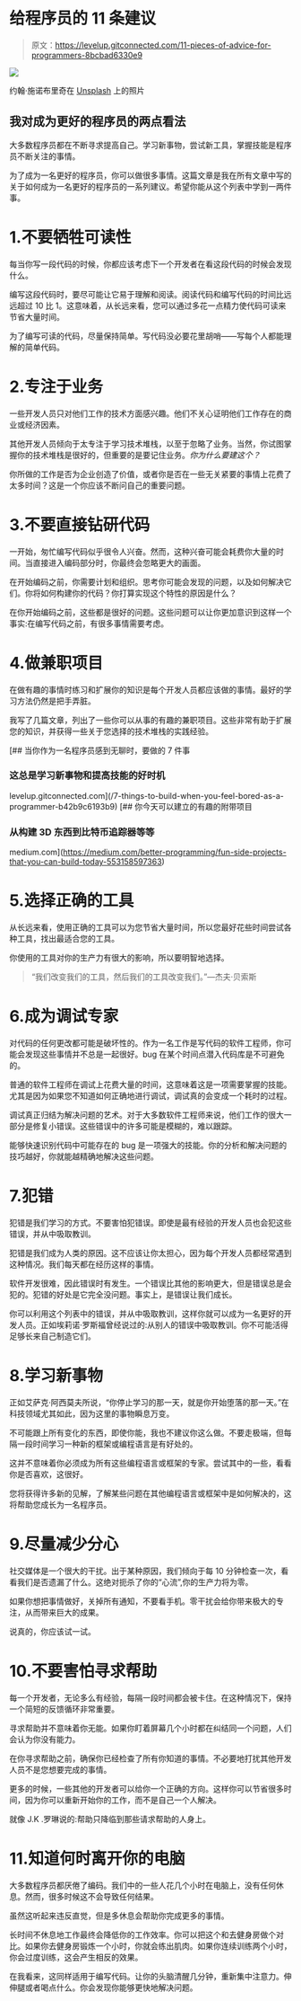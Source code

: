 # 给程序员的 11 条建议

> 原文：<https://levelup.gitconnected.com/11-pieces-of-advice-for-programmers-8bcbad6330e9>

![](img/52511ca221dae1e93cba42f67f1f8fe0.png)

约翰·施诺布里奇在 [Unsplash](https://unsplash.com?utm_source=medium&utm_medium=referral) 上的照片

## 我对成为更好的程序员的两点看法

大多数程序员都在不断寻求提高自己。学习新事物，尝试新工具，掌握技能是程序员不断关注的事情。

为了成为一名更好的程序员，你可以做很多事情。这篇文章是我在所有文章中写的关于如何成为一名更好的程序员的一系列建议。希望你能从这个列表中学到一两件事。

# 1.不要牺牲可读性

每当你写一段代码的时候，你都应该考虑下一个开发者在看这段代码的时候会发现什么。

编写这段代码时，要尽可能让它易于理解和阅读。阅读代码和编写代码的时间比远远超过 10 比 1。这意味着，从长远来看，您可以通过多花一点精力使代码可读来节省大量时间。

为了编写可读的代码，尽量保持简单。写代码没必要花里胡哨——写每个人都能理解的简单代码。

# 2.专注于业务

一些开发人员只对他们工作的技术方面感兴趣。他们不关心证明他们工作存在的商业或经济因素。

其他开发人员倾向于太专注于学习技术堆栈，以至于忽略了业务。当然，你试图掌握你的技术堆栈是很好的，但重要的是要记住业务。*你为什么要建这个？*

你所做的工作是否为企业创造了价值，或者你是否在一些无关紧要的事情上花费了太多时间？这是一个你应该不断问自己的重要问题。

# 3.不要直接钻研代码

一开始，匆忙编写代码似乎很令人兴奋。然而，这种兴奋可能会耗费你大量的时间。当直接进入编码部分时，你最终会忽略更大的画面。

在开始编码之前，你需要计划和组织。思考你可能会发现的问题，以及如何解决它们。你将如何构建你的代码？你打算实现这个特性的原因是什么？

在你开始编码之前，这些都是很好的问题。这些问题可以让你更加意识到这样一个事实:在编写代码之前，有很多事情需要考虑。

# 4.做兼职项目

在做有趣的事情时练习和扩展你的知识是每个开发人员都应该做的事情。最好的学习方法仍然是把手弄脏。

我写了几篇文章，列出了一些你可以从事的有趣的兼职项目。这些非常有助于扩展您的知识，并获得一些关于您选择的技术堆栈的实践经验。

[](/7-things-to-build-when-you-feel-bored-as-a-programmer-b42b9c6193b9) [## 当你作为一名程序员感到无聊时，要做的 7 件事

### 这总是学习新事物和提高技能的好时机

levelup.gitconnected.com](/7-things-to-build-when-you-feel-bored-as-a-programmer-b42b9c6193b9) [](https://medium.com/better-programming/fun-side-projects-that-you-can-build-today-553158597363) [## 你今天可以建立的有趣的附带项目

### 从构建 3D 东西到比特币追踪器等等

medium.com](https://medium.com/better-programming/fun-side-projects-that-you-can-build-today-553158597363) 

# 5.选择正确的工具

从长远来看，使用正确的工具可以为您节省大量时间，所以您最好花些时间尝试各种工具，找出最适合您的工具。

你使用的工具对你的生产力有很大的影响，所以要明智地选择。

> “我们改变我们的工具，然后我们的工具改变我们。”—杰夫·贝索斯

# 6.成为调试专家

对代码的任何更改都可能是破坏性的。作为一名工作是写代码的软件工程师，你可能会发现这些事情并不总是一起很好。bug 在某个时间点潜入代码库是不可避免的。

普通的软件工程师在调试上花费大量的时间，这意味着这是一项需要掌握的技能。尤其是因为如果您不知道如何正确地进行调试，调试真的会变成一个耗时的过程。

调试真正归结为解决问题的艺术。对于大多数软件工程师来说，他们工作的很大一部分是修复小错误。这些错误中的许多可能是模糊的，难以跟踪。

能够快速识别代码中可能存在的 bug 是一项强大的技能。你的分析和解决问题的技巧越好，你就能越精确地解决这些问题。

# 7.犯错

犯错是我们学习的方式。不要害怕犯错误。即使是最有经验的开发人员也会犯这些错误，并从中吸取教训。

犯错是我们成为人类的原因。这不应该让你太担心，因为每个开发人员都经常遇到这种情况。我们每天都在经历这样的事情。

软件开发很难，因此错误时有发生。一个错误比其他的影响更大，但是错误总是会犯的。犯错的好处是它完全没问题。事实上，是错误让我们成长。

你可以利用这个列表中的错误，并从中吸取教训，这样你就可以成为一名更好的开发人员。正如埃莉诺·罗斯福曾经说过的:从别人的错误中吸取教训。你不可能活得足够长来自己制造它们。

# 8.学习新事物

正如艾萨克·阿西莫夫所说，“你停止学习的那一天，就是你开始堕落的那一天。”在科技领域尤其如此，因为这里的事物瞬息万变。

不可能跟上所有变化的东西，即使你能，我也不建议你这么做。不要走极端，但每隔一段时间学习一种新的框架或编程语言是有好处的。

这并不意味着你必须成为所有这些编程语言或框架的专家。尝试其中的一些，看看你是否喜欢，这很好。

您将获得许多新的见解，了解某些问题在其他编程语言或框架中是如何解决的，这将帮助您成长为一名程序员。

# 9.尽量减少分心

社交媒体是一个很大的干扰。出于某种原因，我们倾向于每 10 分钟检查一次，看看我们是否遗漏了什么。这绝对扼杀了你的“心流”,你的生产力将为零。

如果你想把事情做好，关掉所有通知，不要看手机。零干扰会给你带来极大的专注，从而带来巨大的成果。

说真的，你应该试一试。

# 10.不要害怕寻求帮助

每一个开发者，无论多么有经验，每隔一段时间都会被卡住。在这种情况下，保持一个简短的反馈循环非常重要。

寻求帮助并不意味着你无能。如果你盯着屏幕几个小时都在纠结同一个问题，人们会认为你没有能力。

在你寻求帮助之前，确保你已经检查了所有你知道的事情。不必要地打扰其他开发人员不是您想要完成的事情。

更多的时候，一些其他的开发者可以给你一个正确的方向。这样你可以节省很多时间，因为你可以重新开始你的工作，而不是自己一个人解决。

就像 J.K .罗琳说的:帮助只降临到那些请求帮助的人身上。

# 11.知道何时离开你的电脑

大多数程序员都厌倦了编码。我们中的一些人花几个小时在电脑上，没有任何休息。然而，很多时候这不会导致任何结果。

虽然这听起来违反直觉，但是多休息会帮助你完成更多的事情。

长时间不休息地工作最终会降低你的工作效率。你可以把这个和去健身房做个对比。如果你去健身房锻炼一个小时，你就会练出肌肉。如果你连续训练两个小时，你会过度训练，这会产生相反的效果。

在我看来，这同样适用于编写代码。让你的头脑清醒几分钟，重新集中注意力。伸伸腿或者喝点什么。你会发现你能够更快地解决问题。